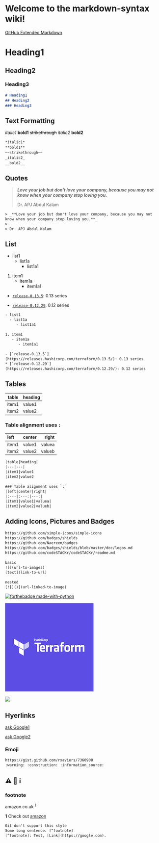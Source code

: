 # Welcome to the markdown-syntax wiki!
[GitHub Extended Markdown](https://github.github.com/gfm/)

# Heading1
## Heading2
### Heading3
```markdown
# Heading1
## Heading2
### Heading3
```

## Text Formatting
*italic1*
**bold1**
~~strikethrough~~
_italic2_
__bold2__
```markdown
*italic1*
**bold1**
~~strikethrough~~
_italic2_
__bold2__
```
## Quotes
> _**Love your job but don't love your company, because you may not know when your company stop loving you.**_
>                
> Dr. APJ Abdul Kalam
```
> _**Love your job but don't love your company, because you may not know when your company stop loving you.**_
>                
> Dr. APJ Abdul Kalam
```


## List
- list1
  - list1a
     - list1a1
   
1. item1
   - item1a
      - item1a1

- [`release-0.13.5`](https://releases.hashicorp.com/terraform/0.13.5/): 0.13 series
* [`release-0.12.29`](https://releases.hashicorp.com/terraform/0.12.29/): 0.12 series
```
- list1
  - list1a
     - list1a1
   
1. item1
   - item1a
      - item1a1

- [`release-0.13.5`](https://releases.hashicorp.com/terraform/0.13.5/): 0.13 series
* [`release-0.12.29`](https://releases.hashicorp.com/terraform/0.12.29/): 0.12 series
```

## Tables
|table|heading|
|---|---|
|item1|value1
|item2|value2

### Table alignment uses `:`
|left|center|right|
|:---|:---:|---:|
|item1|value1|valuea|
|item2|value2|valueb|
```
|table|heading|
|---|---|
|item1|value1
|item2|value2

### Table alignment uses `:`
|left|center|right|
|:---|:---:|---:|
|item1|value1|valuea|
|item2|value2|valueb|
```

## Adding Icons, Pictures and Badges
```
https://github.com/simple-icons/simple-icons
https://github.com/badges/shields
https://github.com/Naereen/badges
https://github.com/badges/shields/blob/master/doc/logos.md
https://github.com/codeSTACKr/codeSTACKr/readme.md

basic
![](url-to-images)
[text](link-to-url)

nested
[![]()](url-linked-to-image)
```
[![forthebadge made-with-python](http://ForTheBadge.com/images/badges/made-with-python.svg)](https://www.python.org/)


[![Terraform](https://raw.githubusercontent.com/github/explore/80688e429a7d4ef2fca1e82350fe8e3517d3494d/topics/terraform/terraform.png)](https://www.terraform.io/)


![](https://techcrunch.com/wp-content/uploads/2020/10/Google-Workspace-Icons-bad.png?w=400)

## Hyerlinks
[ask Google1](https://www.google.com)


[ask Google2][askgoogle]

[askgoogle]:https://www.google.com

### Emoji
```
https://gist.github.com/rxaviers/7360908
:warning: :construction: :information_source:
```
:warning: :construction: :information_source:
---
### footnote

amazon.co.uk <sup id="a1">[1](#f1)</sup>

<b id="f1">1</b> Check out [amazon](https://www.amazon.co.uk)

```
Git don't support this style
Some long sentence. [^footnote]
[^footnote]: Test, [Link](https://google.com).
```
